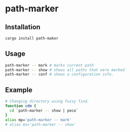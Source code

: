 # path-marker

## Installation

```sh
cargo install path-maker
```

## Usage

```sh
path-marker -- mark # marks current path
path-marker -- show # shows all paths that were marked
path-marker -- conf # shows a configuration info.
```

## Example

```zsh
# Changing directory using fuzzy find.
function cdm {
  cd `path-marker -- show | peco`
}
alias mp='path-marker -- mark'
# alias ms='path-marker -- show'
```
